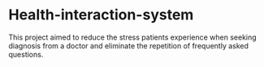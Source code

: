 # Health-interaction-system
This project aimed to reduce the stress patients experience when seeking diagnosis from a doctor and eliminate the repetition of frequently asked questions.
